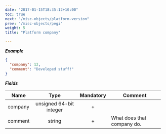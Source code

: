 ```yaml
---
date: "2017-01-15T18:35:12+10:00"
toc: true
next: "/misc-objects/platform-version"
prev: "/misc-objects/pegi"
weight: 5
title: "Platform company"

---
```


***Example***

```json
{
  "company": 12,
  "comment": "Developed stuff!"
}
```

***Fields***

| Name | Type   | Mandatory | Comment |
| ---- |:------:|:---------:| ------- |
| company | unsigned 64-bit integer  |     +     ||
| comment   | string |     +     | What does that company do. |